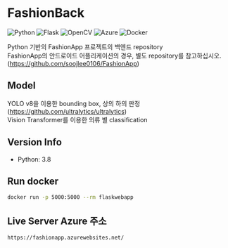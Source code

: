 # FashionBack

![Python](https://img.shields.io/badge/python-3670A0?style=for-the-badge&logo=python&logoColor=ffdd54)
![Flask](https://img.shields.io/badge/flask-%23000.svg?style=for-the-badge&logo=flask&logoColor=white)
![OpenCV](https://img.shields.io/badge/opencv-%23white.svg?style=for-the-badge&logo=opencv&logoColor=white)
![Azure](https://img.shields.io/badge/azure-%230072C6.svg?style=for-the-badge&logo=microsoftazure&logoColor=white)
![Docker](https://img.shields.io/badge/docker-%230db7ed.svg?style=for-the-badge&logo=docker&logoColor=white)  

Python 기반의 FashionApp 프로젝트의 백엔드 repository  
FashionApp의 안드로이드 어플리케이션의 경우, 별도 repository를 참고하십시오. (https://github.com/soojlee0106/FashionApp)  

## Model
YOLO v8을 이용한 bounding box, 상의 하의 판정 (https://github.com/ultralytics/ultralytics)    
Vision Transformer를 이용한 의류 별 classification 

## Version Info
- Python: 3.8

## Run docker

```sh
docker run -p 5000:5000 --rm flaskwebapp
```

## Live Server Azure 주소
```sh
https://fashionapp.azurewebsites.net/
```
